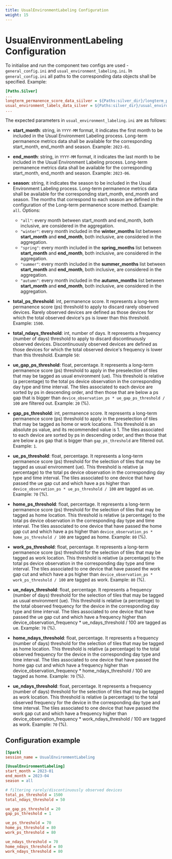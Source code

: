 ```yaml
---
title: UsualEnvironmentLabeling Configuration
weight: 15
---
```


# UsualEnvironmentLabeling Configuration
To initialise and run the component two configs are used - `general_config.ini` and `usual_environment_labeling.ini`. In `general_config.ini` all paths to the corresponding data objects shall be specified. Example:

```ini
[Paths.Silver]
...
longterm_permanence_score_data_siilver = ${Paths:silver_dir}/longterm_permanence_score
usual_environment_labels_data_silver = ${Paths:silver_dir}/usual_environment_labels
...
```

The expected parameters in `usual_environment_labeling.ini` are as follows:

 - **start_month**: string, in `YYYY-MM` format, it indicates the first month to be included in the Usual Environment Labeling process. Long-term permanence metrics data shall be available for the corresponding start_month, end_month and season. Example: `2023-01`.

 - **end_month**: string, in `YYYY-MM` format, it indicates the last month to be included in the Usual Environment Labeling process. Long-term permanence metrics data shall be available for the corresponding start_month, end_month and season. Example: `2023-06`.

 - **season**: string, it indicates the season to be included in the Usual Environment Labeling process. Long-term permanence metrics data shall be available for the corresponding start_month, end_month and season. The months that correspond to each season are defined in the configuration of the Long-term permanence score method. Example: `all`. Options:
    - `"all"`: every month between start_month and end_month, both inclusive, are considered in the aggregation.
    - `"winter"`: every month included in the **winter_months** list between **start_month** and **end_month**, both inclusive, are considered in the aggregation.
    - `"spring"`: every month included in the **spring_months** list between **start_month** and **end_month**, both inclusive, are considered in the aggregation.
    - `"summer"`: every month included in the **summer_months** list between **start_month** and **end_month**, both inclusive, are considered in the aggregation.
    - `"autumn"`: every month included in the **autumn_months** list between **start_month** and **end_month**, both inclusive, are considered in the aggregation.

 - **total_ps_threshold**: int, permanence score. It represents a long-term permanence score (ps) threshold to apply to discard rarely observed devices. Rarely observed devices are defined as those devices for which the total observed device's ps is lower than this threshold. Example: `1500`.

 - **total_ndays_threshold**: int, number of days. It represents a frequency (number of days) threshold to apply to discard discontinuously observed devices. Discontinuously observed devices are defined as those devices for which the total observed device's frequency is lower than this threshold. Example `50`: 

 - **ue_gap_ps_threshold**: float, percentage. It represents a long-term permanence score (ps) threshold to apply in the preselection of tiles that may be tagged as usual environment (ue). This threshold is relative (a percentage) to the total ps device observation in the corresponding day type and time interval. The tiles associated to each device are sorted by ps in descending order, and then those that are below a ps gap that is bigger than `device_observation_ps * ue_gap_ps_threshold / 100` are filtered out. Example: `20` (%).

 - **gap_ps_threshold**: int, permanence score. It represents a long-term permanence score (ps) threshold to apply in the preselection of tiles that may be tagged as home or work locations. This threshold is an absolute ps value, and its recommended value is 1. The tiles associated to each device are sorted by ps in descending order, and then those that are below a ps gap that is bigger than `gap_ps_threshold` are filtered out. Example: `1`.

 - **ue_ps_threshold**: float, percentage. It represents a long-term permanence score (ps) threshold for the selection of tiles that may be tagged as usual environment (ue). This threshold is relative (a percentage) to the total ps device observation in the corresponding day type and time interval. The tiles associated to one device that have passed the ue gap cut and which have a ps higher than `device_observation_ps * ue_ps_threshold / 100` are tagged as ue. Example: `70` (%).

 - **home_ps_threshold**: float, percentage. It represents a long-term permanence score (ps) threshold for the selection of tiles that may be tagged as home location. This threshold is relative (a percentage) to the total ps device observation in the corresponding day type and time interval. The tiles associated to one device that have passed the home gap cut and which have a ps higher than `device_observation_ps * home_ps_threshold / 100` are tagged as home. Example: `80` (%).

 - **work_ps_threshold**: float, percentage. It represents a long-term permanence score (ps) threshold for the selection of tiles that may be tagged as work location. This threshold is relative (a percentage) to the total ps device observation in the corresponding day type and time interval. The tiles associated to one device that have passed the work gap cut and which have a ps higher than `device_observation_ps * work_ps_threshold / 100` are tagged as work. Example: `80` (%).

 - **ue_ndays_threshold**: float, percentage. It represents a frequency (number of days) threshold for the selection of tiles that may be tagged as usual environment (ue). This threshold is relative (a percentage) to the total observed frequency for the device in the corresponding day type and time interval. The tiles associated to one device that have passed the ue gap cut and which have a frequency higher than device_observation_frequency * ue_ndays_threshold / 100 are tagged as ue. Example: `70` (%).

 - **home_ndays_threshold**: float, percentage. It represents a frequency (number of days) threshold for the selection of tiles that may be tagged as home location. This threshold is relative (a percentage) to the total observed frequency for the device in the corresponding day type and time interval. The tiles associated to one device that have passed the home gap cut and which have a frequency higher than device_observation_frequency * home_ndays_threshold / 100 are tagged as home. Example: `70` (%).

 - **ue_ndays_threshold**: float, percentage. It represents a frequency (number of days) threshold for the selection of tiles that may be tagged as work location. This threshold is relative (a percentage) to the total observed frequency for the device in the corresponding day type and time interval. The tiles associated to one device that have passed the work gap cut and which have a frequency higher than device_observation_frequency * work_ndays_threshold / 100 are tagged as work. Example: `70` (%).

## Configuration example

```ini
[Spark]
session_name = UsualEnvironmentLabeling

[UsualEnvironmentLabeling]
start_month = 2023-01
end_month = 2023-04
season = all

# filtering rarely/discontinuously observed devices
total_ps_threshold = 1500
total_ndays_threshold = 50

ue_gap_ps_threshold = 20
gap_ps_threshold = 1

ue_ps_threshold = 70
home_ps_threshold = 80
work_ps_threshold = 80

ue_ndays_threshold = 70
home_ndays_threshold = 80
work_ndays_threshold = 80
```

